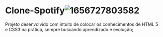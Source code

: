 # Clone-Spotify![1656727803582](https://user-images.githubusercontent.com/84602895/176983848-902db442-b6e3-42a0-94ae-c7c4bd35c49a.png)
Projeto desenvolvido com intuito de colocar os conhecimentos de HTML 5 e CSS3 na prática, sempre buscando aprendizado e evolução;
